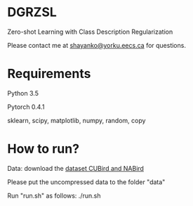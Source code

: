 # DGRZSL
Zero-shot Learning with Class Description Regularization

Please contact me at shayanko@yorku.eecs.ca for questions.  

# Requirements
Python 3.5

Pytorch 0.4.1

sklearn, scipy, matplotlib, numpy, random, copy


# How to run?

Data: download the [dataset CUBird and NABird](https://www.dropbox.com/s/9qovr86kgogkl6r/CUB_NAB_Data.zip)

Please put the uncompressed data to the folder "data"

Run "run.sh" as follows: ./run.sh
